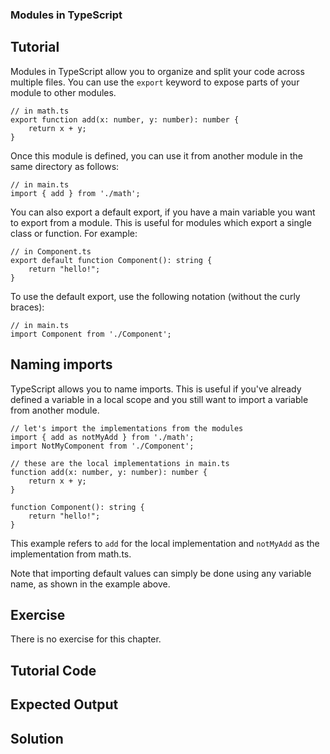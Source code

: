 ### Modules in TypeScript

Tutorial
-------
Modules in TypeScript allow you to organize and split your code across multiple files. You can use the `export` keyword to expose parts of your module to other modules.

    // in math.ts
    export function add(x: number, y: number): number {
        return x + y;
    }

Once this module is defined, you can use it from another module in the same directory as follows:

    // in main.ts
    import { add } from './math';

You can also export a default export, if you have a main variable you want to export from a module.
This is useful for modules which export a single class or function. For example:

    // in Component.ts
    export default function Component(): string {
        return "hello!";
    }

To use the default export, use the following notation (without the curly braces):

    // in main.ts
    import Component from './Component';


Naming imports
-------

TypeScript allows you to name imports. This is useful if you've already defined a variable in a local
scope and you still want to import a variable from another module.

    // let's import the implementations from the modules
    import { add as notMyAdd } from './math';
    import NotMyComponent from './Component';

    // these are the local implementations in main.ts
    function add(x: number, y: number): number {
        return x + y;
    }

    function Component(): string {
        return "hello!";
    }

This example refers to `add` for the local implementation and `notMyAdd` as the implementation from math.ts.

Note that importing default values can simply be done using any variable name, as shown in the example above.

Exercise
-------
There is no exercise for this chapter.

Tutorial Code
-------

Expected Output
-------


Solution
-------
